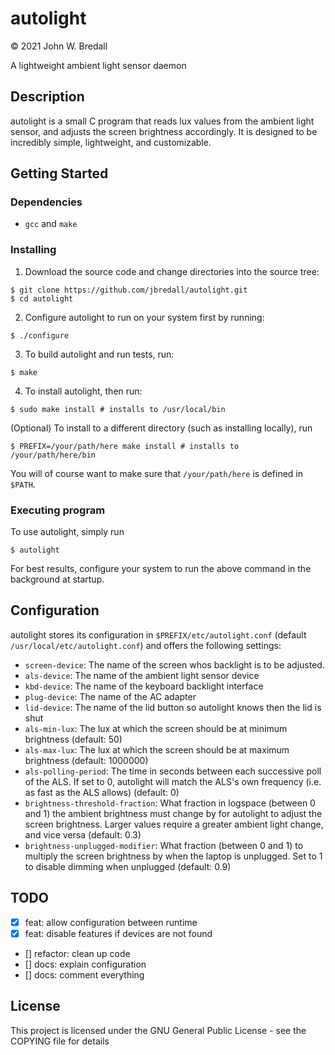 # autolight
© 2021 John W. Bredall

A lightweight ambient light sensor daemon

## Description

autolight is a small C program that reads lux values from the ambient light sensor, and adjusts the screen brightness accordingly. It is designed to be incredibly simple, lightweight, and customizable.

## Getting Started

### Dependencies

* `gcc` and `make`

### Installing

1. Download the source code and change directories into the source tree:
```
$ git clone https://github.com/jbredall/autolight.git
$ cd autolight
```
2. Configure autolight to run on your system first by running:
```
$ ./configure
```
3. To build autolight and run tests, run:
```
$ make
```
4. To install autolight, then run:
```
$ sudo make install # installs to /usr/local/bin
```
(Optional) To install to a different directory (such as installing locally), run
```
$ PREFIX=/your/path/here make install # installs to /your/path/here/bin
```
You will of course want to make sure that `/your/path/here` is defined in `$PATH`.

### Executing program

To use autolight, simply run
```
$ autolight
```
For best results, configure your system to run the above command in the background at startup.

## Configuration
autolight stores its configuration in `$PREFIX/etc/autolight.conf` (default `/usr/local/etc/autolight.conf`) and offers the following settings:
- `screen-device`: The name of the screen whos backlight is to be adjusted.
- `als-device`: The name of the ambient light sensor device
- `kbd-device`: The name of the keyboard backlight interface
- `plug-device`: The name of the AC adapter
- `lid-device`: The name of the lid button so autolight knows then the lid is shut
- `als-min-lux`: The lux at which the screen should be at minimum brightness (default: 50)
- `als-max-lux`: The lux at which the screen should be at maximum brightness (default: 1000000)
- `als-polling-period`: The time in seconds between each successive poll of the ALS. If set to 0, autolight will match the ALS's own frequency (i.e. as fast as the ALS allows) (default: 0)
- `brightness-threshold-fraction`: What fraction in logspace (between 0 and 1) the ambient brightness must change by for autolight to adjust the screen brightness. Larger values require a greater ambient light change, and vice versa (default: 0.3)
- `brightness-unplugged-modifier`: What fraction (between 0 and 1) to multiply the screen brightness by when the laptop is unplugged. Set to 1 to disable dimming when unplugged (default: 0.9)

## TODO
- [x] feat: allow configuration between runtime
- [x] feat: disable features if devices are not found
- [] refactor: clean up code
- [] docs: explain configuration
- [] docs: comment everything

## License

This project is licensed under the GNU General Public License - see the COPYING file for details
